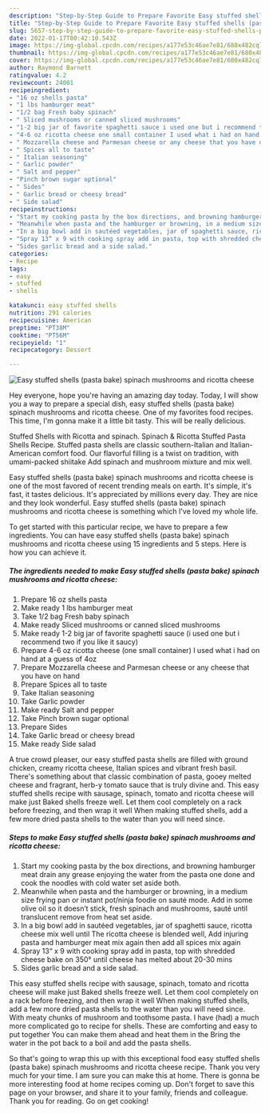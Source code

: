 ```yaml
---
description: "Step-by-Step Guide to Prepare Favorite Easy stuffed shells (pasta bake) spinach mushrooms and ricotta cheese"
title: "Step-by-Step Guide to Prepare Favorite Easy stuffed shells (pasta bake) spinach mushrooms and ricotta cheese"
slug: 5657-step-by-step-guide-to-prepare-favorite-easy-stuffed-shells-pasta-bake-spinach-mushrooms-and-ricotta-cheese
date: 2022-01-17T00:42:10.543Z
image: https://img-global.cpcdn.com/recipes/a177e53c46ae7e81/680x482cq70/easy-stuffed-shells-pasta-bake-spinach-mushrooms-and-ricotta-cheese-recipe-main-photo.jpg
thumbnail: https://img-global.cpcdn.com/recipes/a177e53c46ae7e81/680x482cq70/easy-stuffed-shells-pasta-bake-spinach-mushrooms-and-ricotta-cheese-recipe-main-photo.jpg
cover: https://img-global.cpcdn.com/recipes/a177e53c46ae7e81/680x482cq70/easy-stuffed-shells-pasta-bake-spinach-mushrooms-and-ricotta-cheese-recipe-main-photo.jpg
author: Raymond Barnett
ratingvalue: 4.2
reviewcount: 24001
recipeingredient:
- "16 oz shells pasta"
- "1 lbs hamburger meat"
- "1/2 bag Fresh baby spinach"
- " Sliced mushrooms or canned sliced mushrooms"
- "1-2 big jar of favorite spaghetti sauce i used one but i recommend two if you like it saucy"
- "4-6 oz ricotta cheese one small container I used what i had on hand at a guess of 4oz"
- " Mozzarella cheese and Parmesan cheese or any cheese that you have on hand"
- " Spices all to taste"
- " Italian seasoning"
- " Garlic powder"
- " Salt and pepper"
- "Pinch brown sugar optional"
- " Sides"
- " Garlic bread or cheesy bread"
- " Side salad"
recipeinstructions:
- "Start my cooking pasta by the box directions, and browning hamburger meat drain any grease enjoying the water from the pasta one done and cook the noodles with cold water set aside both."
- "Meanwhile when pasta and the hamburger or browning, in a medium size frying pan or instant pot/ninja foodie on sauté mode. Add in some olive oil so it doesn’t stick, fresh spinach and mushrooms, sauté until translucent remove from heat set aside."
- "In a big bowl add in sautéed vegetables, jar of spaghetti sauce, ricotta cheese mix well until The ricotta cheese is blended well, Add injuring pasta and hamburger meat mix again then add all spices mix again"
- "Spray 13“ x 9 with cooking spray add in pasta, top with shredded cheese bake on 350° until cheese has melted about 20-30 mins"
- "Sides garlic bread and a side salad."
categories:
- Recipe
tags:
- easy
- stuffed
- shells

katakunci: easy stuffed shells 
nutrition: 291 calories
recipecuisine: American
preptime: "PT38M"
cooktime: "PT56M"
recipeyield: "1"
recipecategory: Dessert

---
```



![Easy stuffed shells (pasta bake) spinach mushrooms and ricotta cheese](https://img-global.cpcdn.com/recipes/a177e53c46ae7e81/680x482cq70/easy-stuffed-shells-pasta-bake-spinach-mushrooms-and-ricotta-cheese-recipe-main-photo.jpg)

Hey everyone, hope you're having an amazing day today. Today, I will show you a way to prepare a special dish, easy stuffed shells (pasta bake) spinach mushrooms and ricotta cheese. One of my favorites food recipes. This time, I'm gonna make it a little bit tasty. This will be really delicious.

Stuffed Shells with Ricotta and spinach. Spinach &amp; Ricotta Stuffed Pasta Shells Recipe. Stuffed pasta shells are classic southern-Italian and Italian-American comfort food. Our flavorful filling is a twist on tradition, with umami-packed shiitake Add spinach and mushroom mixture and mix well.

Easy stuffed shells (pasta bake) spinach mushrooms and ricotta cheese is one of the most favored of recent trending meals on earth. It's simple, it's fast, it tastes delicious. It's appreciated by millions every day. They are nice and they look wonderful. Easy stuffed shells (pasta bake) spinach mushrooms and ricotta cheese is something which I've loved my whole life.


To get started with this particular recipe, we have to prepare a few ingredients. You can have easy stuffed shells (pasta bake) spinach mushrooms and ricotta cheese using 15 ingredients and 5 steps. Here is how you can achieve it.

<!--inarticleads1-->

##### The ingredients needed to make Easy stuffed shells (pasta bake) spinach mushrooms and ricotta cheese:

1. Prepare 16 oz shells pasta
1. Make ready 1 lbs hamburger meat
1. Take 1/2 bag Fresh baby spinach
1. Make ready  Sliced mushrooms or canned sliced mushrooms
1. Make ready 1-2 big jar of favorite spaghetti sauce (i used one but i recommend two if you like it saucy)
1. Prepare 4-6 oz ricotta cheese (one small container) I used what i had on hand at a guess of 4oz
1. Prepare  Mozzarella cheese and Parmesan cheese or any cheese that you have on hand
1. Prepare  Spices all to taste
1. Take  Italian seasoning
1. Take  Garlic powder
1. Make ready  Salt and pepper
1. Take Pinch brown sugar optional
1. Prepare  Sides
1. Take  Garlic bread or cheesy bread
1. Make ready  Side salad


A true crowd pleaser, our easy stuffed pasta shells are filled with ground chicken, creamy ricotta cheese, Italian spices and vibrant fresh basil. There&#39;s something about that classic combination of pasta, gooey melted cheese and fragrant, herb-y tomato sauce that is truly divine and. This easy stuffed shells recipe with sausage, spinach, tomato and ricotta cheese will make just Baked shells freeze well. Let them cool completely on a rack before freezing, and then wrap it well When making stuffed shells, add a few more dried pasta shells to the water than you will need since. 

<!--inarticleads2-->

##### Steps to make Easy stuffed shells (pasta bake) spinach mushrooms and ricotta cheese:

1. Start my cooking pasta by the box directions, and browning hamburger meat drain any grease enjoying the water from the pasta one done and cook the noodles with cold water set aside both.
1. Meanwhile when pasta and the hamburger or browning, in a medium size frying pan or instant pot/ninja foodie on sauté mode. Add in some olive oil so it doesn’t stick, fresh spinach and mushrooms, sauté until translucent remove from heat set aside.
1. In a big bowl add in sautéed vegetables, jar of spaghetti sauce, ricotta cheese mix well until The ricotta cheese is blended well, Add injuring pasta and hamburger meat mix again then add all spices mix again
1. Spray 13“ x 9 with cooking spray add in pasta, top with shredded cheese bake on 350° until cheese has melted about 20-30 mins
1. Sides garlic bread and a side salad.


This easy stuffed shells recipe with sausage, spinach, tomato and ricotta cheese will make just Baked shells freeze well. Let them cool completely on a rack before freezing, and then wrap it well When making stuffed shells, add a few more dried pasta shells to the water than you will need since. With meaty chunks of mushroom and toothsome pasta. I have (had) a much more complicated go to recipe for shells. These are comforting and easy to put together You can make them ahead and heat them in the Bring the water in the pot back to a boil and add the pasta shells. 

So that's going to wrap this up with this exceptional food easy stuffed shells (pasta bake) spinach mushrooms and ricotta cheese recipe. Thank you very much for your time. I am sure you can make this at home. There is gonna be more interesting food at home recipes coming up. Don't forget to save this page on your browser, and share it to your family, friends and colleague. Thank you for reading. Go on get cooking!
